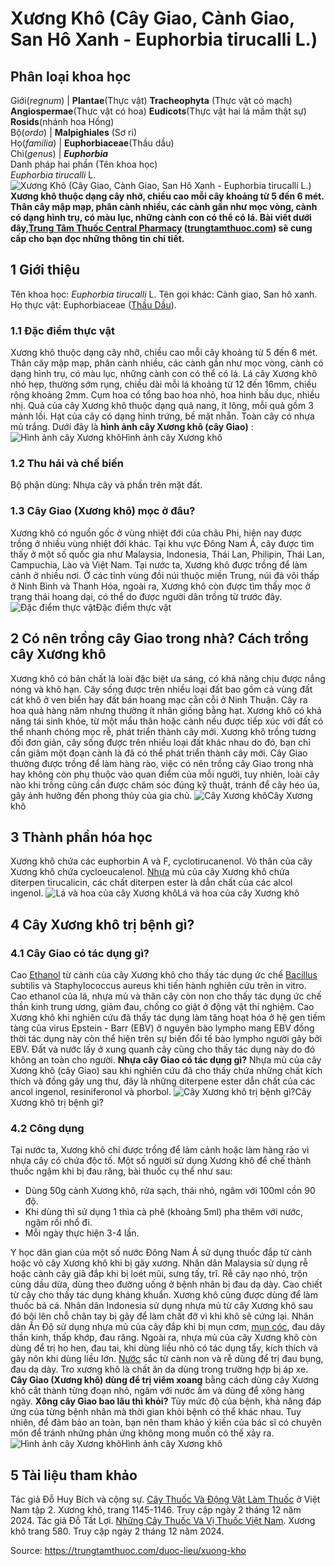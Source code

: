 # Xương Khô (Cây Giao, Cành Giao, San Hô Xanh - Euphorbia tirucalli L.)

Phân loại khoa học  
---  
Giới(_regnum_) |  **Plantae**(Thực vật) **Tracheophyta** (Thực vật có mạch) **Angiospermae**(Thực vật có hoa) **Eudicots**(Thực vật hai lá mầm thật sự) **Rosids**(nhánh hoa Hồng)  
Bộ(_ordo_) | **Malpighiales** (Sơ ri)  
Họ(_familia_) | **Euphorbiaceae**(Thầu dầu)  
Chi(_genus_) | **_Euphorbia_**  
Danh pháp hai phần (Tên khoa học)  
_Euphorbia tirucalli_ L.  
![Xương Khô \(Cây Giao, Cành Giao, San Hô Xanh - Euphorbia tirucalli L.\)](https://trungtamthuoc.com/images/others/cay-xuong-kho-0-2734.jpg)
**Xương khô thuộc dạng cây nhỡ, chiều cao mỗi cây khoảng từ 5 đến 6 mét. Thân cây mập mạp, phân cành nhiều, các cành gần như mọc vòng, cành có dạng hình trụ, có màu lục, những cành con có thể có lá. Bài viết dưới đây,[Trung Tâm Thuốc Central Pharmacy](https://trungtamthuoc.com/ "Trung Tâm Thuốc Central Pharmacy") ([trungtamthuoc.com](https://trungtamthuoc.com/ "trungtamthuoc.com")) sẽ cung cấp cho bạn đọc những thông tin chi tiết.**
##  1 Giới thiệu
Tên khoa học: _Euphorbia tirucalli_ L.
Tên gọi khác: Cành giao, San hô xanh.
Họ thực vật: Euphorbiaceae ([Thầu Dầu](https://trungtamthuoc.com/duoc-lieu/thau-dau "Thầu Dầu")).
### 1.1 Đặc điểm thực vật
Xương khô thuộc dạng cây nhỡ, chiều cao mỗi cây khoảng từ 5 đến 6 mét. Thân cây mập mạp, phân cành nhiều, các cành gần như mọc vòng, cành có dạng hình trụ, có màu lục, những cành con có thể có lá. Lá cây Xương khô nhỏ hẹp, thường sớm rụng, chiều dài mỗi lá khoảng từ 12 đến 16mm, chiều rộng khoảng 2mm.
Cụm hoa có tổng bao hoa nhỏ, hoa hình bầu dục, nhiều nhị.
Quả của cây Xương khô thuộc dạng quả nang, ít lông, mỗi quả gồm 3 mảnh lồi.
Hạt của cây có dạng hình trứng, bề mặt nhẵn.
Toàn cây có nhựa mủ trắng.
Dưới đây là **hình ảnh cây Xương khô (cây Giao)** :
![Hình ảnh cây Xương khô](https://trungtamthuoc.com/images/item/cay-xuong-kho.jpg)Hình ảnh cây Xương khô
### 1.2 Thu hái và chế biến
Bộ phận dùng: Nhựa cây và phần trên mặt đất.
### 1.3 Cây Giao (Xương khô) mọc ở đâu?
Xương khô có nguồn gốc ở vùng nhiệt đới của châu Phi, hiện nay được trồng ở nhiều vùng nhiệt đới khác.
Tại khu vực Đông Nam Á, cây được tìm thấy ở một số quốc gia như Malaysia, Indonesia, Thái Lan, Philipin, Thái Lan, Campuchia, Lào và Việt Nam. Tại nước ta, Xương khô được trồng để làm cảnh ở nhiều nơi. Ở các tỉnh vùng đồi núi thuộc miền Trung, núi đá vôi thấp ở Ninh Bình và Thanh Hóa, ngoài ra, Xương khô còn được tìm thấy mọc ở trạng thái hoang dại, có thể do được người dân trồng từ trước đây.
![Đặc điểm thực vật](https://trungtamthuoc.com/images/item/cay-xuong-kho-1.jpg)Đặc điểm thực vật
##  2 Có nên trồng cây Giao trong nhà? Cách trồng cây Xương khô
Xương khô có bản chất là loài đặc biệt ưa sáng, có khả năng chịu được nắng nóng và khô hạn. Cây sống được trên nhiều loại đất bao gồm cả vùng đất cát khô ở ven biển hay đất bán hoang mạc cằn cỗi ở Ninh Thuận.
Cây ra hoa quả hàng năm nhưng thường ít nhân giống bằng hạt. Xương khô có khả năng tái sinh khỏe, từ một mẩu thân hoặc cành nếu được tiếp xúc với đất có thể nhanh chóng mọc rễ, phát triển thành cây mới.
Xương khô trồng tương đối đơn giản, cây sống được trên nhiều loại đất khác nhau do đó, bạn chỉ cần giâm một đoạn cành là đã có thể phát triển thành cây mới.
Cây Giao thường được trồng để làm hàng rào, việc có nên trồng cây Giao trong nhà hay không còn phụ thuộc vào quan điểm của mỗi người, tuy nhiên, loài cây nào khi trồng cũng cần được chăm sóc đúng kỹ thuật, tránh để cây héo úa, gây ảnh hưởng đến phong thủy của gia chủ.
![Cây Xương khô](https://trungtamthuoc.com/images/item/cay-xuong-kho-2.jpg)Cây Xương khô
##  3 Thành phần hóa học
Xương khô chứa các euphorbin A và F, cyclotirucanenol.
Vỏ thân của cây Xương khô chứa cycloeucalenol.
[Nhựa](https://trungtamthuoc.com/hoat-chat/nhua "Nhựa") mủ của cây Xương khô chứa diterpen tirucalicin, các chất diterpen ester là dẫn chất của các alcol ingenol.
![Lá và hoa của cây Xương khô](https://trungtamthuoc.com/images/item/cay-xuong-kho-5.jpg)Lá và hoa của cây Xương khô
##  4 Cây Xương khô trị bệnh gì?
### 4.1 Cây Giao có tác dụng gì?
Cao [Ethanol](https://trungtamthuoc.com/hoat-chat/ethanol "Ethanol") từ cành của cây Xương khô cho thấy tác dụng ức chế [Bacillus](https://trungtamthuoc.com/hoat-chat/bacillus "Bacillus") subtilis và Staphylococcus aureus khi tiến hành nghiên cứu trên in vitro.
Cao ethanol của lá, nhựa mủ và thân cây còn non cho thấy tác dụng ức chế thần kinh trung ương, giảm đau, chống co giật ở động vật thí nghiệm.
Cao Xương khô khi nghiên cứu đã thấy tác dụng làm tăng hoạt hóa ở hệ gen tiềm tàng của virus Epstein - Barr (EBV) ở nguyên bào lympho mang EBV đồng thời tác dụng này còn thể hiện trên sự biến đổi tế bào lympho người gây bởi EBV. Đất và nước lấy ở xung quanh cây cũng cho thấy tác dụng này do đó không an toàn cho người.
**Nhựa cây Giao có tác dụng gì?** Nhựa mủ của cây Xương khô (cây Giao) sau khi nghiên cứu đã cho thấy chứa những chất kích thích và đồng gây ung thư, đây là những diterpene ester dẫn chất của các ancol ingenol, resiniferonol và phorbol.
![Cây Xương khô trị bệnh gì?](https://trungtamthuoc.com/images/item/cay-xuong-kho-3.jpg)Cây Xương khô trị bệnh gì?
### 4.2 Công dụng
Tại nước ta, Xương khô chỉ được trồng để làm cảnh hoặc làm hàng rào vì nhựa cây có chứa độc tố. Một số người sử dụng Xương khô để chế thành thuốc ngậm khi bị đau răng, bài thuốc cụ thể như sau:
  * Dùng 50g cành Xương khô, rửa sạch, thái nhỏ, ngâm với 100ml cồn 90 độ.
  * Khi dùng thì sử dụng 1 thìa cà phê (khoảng 5ml) pha thêm với nước, ngậm rồi nhổ đi.
  * Mỗi ngày thực hiện 3-4 lần.


Y học dân gian của một số nước Đông Nam Á sử dụng thuốc đắp từ cành hoặc vỏ cây Xương khô khi bị gãy xương.
Nhân dân Malaysia sử dụng rễ hoặc cành cây giã đắp khi bị loét mũi, sưng tấy, trĩ. Rễ cây nạo nhỏ, trộn cùng dầu dừa, dùng theo đường uống ở bệnh nhân bị đau dạ dày.
Cao chiết từ cây cho thấy tác dụng kháng khuẩn. Xương khô cũng được dùng để làm thuốc bả cá.
Nhân dân Indonesia sử dụng nhựa mủ từ cây Xương khô sau đó bôi lên chỗ chân tay bị gãy để làm chất đỡ vì khi khô sẽ cứng lại.
Nhân dân Ấn Độ sử dụng nhựa mủ của cây đắp khi bị mụn cơm, [mụn cóc](https://trungtamthuoc.com/bai-viet/muc-coc-nguyen-nhan-trieu-chung-dieu-tri "mụn cóc"), đau dây thần kinh, thấp khớp, đau răng. Ngoài ra, nhựa mủ của cây Xương khô còn dùng để trị ho hen, đau tai, khi dùng liều nhỏ có tác dụng tẩy, kích thích và gây nôn khi dùng liều lớn. [Nước](https://trungtamthuoc.com/hoat-chat/nuoc "Nước") sắc từ cành non và rễ dùng để trị đau bụng, đau dạ dày. Tro xương khô là chất ăn da dùng trong trường hợp bị áp xe.
**Cây Giao (Xương khô) dùng để trị viêm xoang** bằng cách dùng cây Xương khô cắt thành từng đoạn nhỏ, ngâm với nước ấm và dùng để xông hàng ngày. **Xông cây Giao bao lâu thì khỏi?** Tùy mức độ của bệnh, khả năng đáp ứng của từng bệnh nhân mà thời gian khỏi bệnh có thể khác nhau. Tuy nhiên, để đảm bảo an toàn, bạn nên tham khảo ý kiến của bác sĩ có chuyên môn để tránh những phản ứng không mong muốn có thể xảy ra.
![Hình ảnh cây Xương khô](https://trungtamthuoc.com/images/item/cay-xuong-kho-4.jpg)Hình ảnh cây Xương khô
##  5 Tài liệu tham khảo
Tác giả Đỗ Huy Bích và cộng sự. [Cây Thuốc Và Động Vật Làm Thuốc](https://trungtamthuoc.com/bai-viet/doc-online-va-tai-mien-phi-pdf-sach-cay-thuoc-va-dong-vat-lam-thuoc-o-viet-nam "Cây Thuốc Và Động Vật Làm Thuốc") ở Việt Nam tập 2. Xương khô, trang 1145-1146. Truy cập ngày 2 tháng 12 năm 2024.
Tác giả Đỗ Tất Lợi. [Những Cây Thuốc Và Vị Thuốc Việt Nam](https://trungtamthuoc.com/duoc-lieu "Những Cây Thuốc Và Vị Thuốc Việt Nam"). Xương khô trang 580. Truy cập ngày 2 tháng 12 năm 2024.


Source: https://trungtamthuoc.com/duoc-lieu/xuong-kho